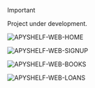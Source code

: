 > [!IMPORTANT]  
> Project under development.

![APYSHELF-WEB-HOME](https://github.com/XRayBinary/assets/blob/main/APYSHELF-HOME.PNG?raw=true)

![APYSHELF-WEB-SIGNUP](https://github.com/XRayBinary/assets/blob/main/APYSHELF-SIGNUP.PNG?raw=true)

![APYSHELF-WEB-BOOKS](https://github.com/XRayBinary/assets/blob/main/APYSHELF-BOOKS.PNG?raw=true)

![APYSHELF-WEB-LOANS](https://github.com/XRayBinary/assets/blob/main/APYSHELF-LOANS.PNG?raw=true)
